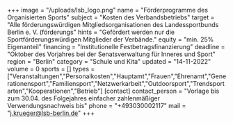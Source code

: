 +++
image = "/uploads/lsb_logo.png"
name = "Förderprogramme des Organisierten Sports"
subject = "Kosten des Verbandsbetriebs"
target = "Alle förderungswürdigen Mitgliedsorganisationen des Landessportbunds Berlin e. V. (förderungs"
hints = "Gefördert werden nur die Sportförderungswürdigen Mitglieder der Verbände."
equity = "min. 25% Eigenanteil"
financing = "Institutionelle Festbetragsfinanzierung"
deadline = "Oktober des Vorjahres bei der Senatsverwaltung für Inneres und Sport"
region = "Berlin"
category = "Schule und Kita"
updated = "14-11-2022"
volume = 0
sports = []
types = ["Veranstaltungen","Personalkosten","Hauptamt","Frauen","Ehrenamt","Generationensport","Familiensport","Netzwerkarbeit","Outdoorsport","Trendsportarten","Kooperationen","Betrieb"]
[contact]
contact_person = "Vorlage bis zum 30.04. des Folgejahres einfacher zahlenmäßiger Verwendungsnachweis bis"
phone = "+493030002117"
mail = "j.krueger@lsb-berlin.de"
+++